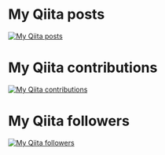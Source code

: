 # My Qiita posts
[![My Qiita posts](https://qiita-badge.apiapi.app/s/Shinya-Yamaguchi/posts.svg)](http://qiita.com/Shinya-Yamaguchi)
# My Qiita contributions
[![My Qiita contributions](https://qiita-badge.apiapi.app/s/Shinya-Yamaguchi/contributions.svg)](http://qiita.com/Shinya-Yamaguchi)
# My Qiita followers
[![My Qiita followers](https://qiita-badge.apiapi.app/s/Shinya-Yamaguchi/followers.svg)](http://qiita.com/Shinya-Yamaguchi)
                
